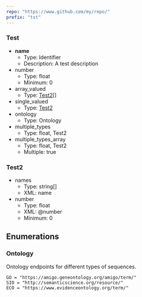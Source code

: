 ```yaml
---
repo: "https://www.github.com/my/repo/"
prefix: "tst"
---
```


### Test

- **name**
  - Type: Identifier
  - Description: A test description
- number
  - Type: float
  - Minimum: 0
- array_valued
  - Type: [Test2](#test2)[]
- single_valued
  - Type: [Test2](#test2)
- ontology
  - Type: Ontology
- multiple_types
  - Type: float, Test2
- multiple_types_array
  - Type: float, Test2
  - Multiple: true

### Test2

- names
  - Type: string[]
  - XML: name
- number
  - Type: float
  - XML: @number
  - Minimum: 0

## Enumerations

### Ontology

Ontology endpoints for different types of sequences.

```
GO = "https://amigo.geneontology.org/amigo/term/"
SIO = "http://semanticscience.org/resource/"
ECO = "https://www.evidenceontology.org/term/"
```
